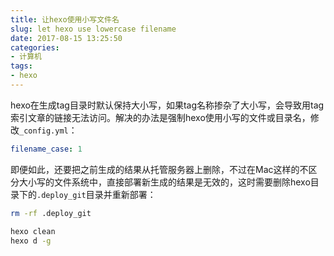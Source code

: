 ```yaml
---
title: 让hexo使用小写文件名
slug: let hexo use lowercase filename
date: 2017-08-15 13:25:50
categories:
- 计算机
tags:
- hexo
---
```

hexo在生成tag目录时默认保持大小写，如果tag名称掺杂了大小写，会导致用tag索引文章的链接无法访问。解决的办法是强制hexo使用小写的文件或目录名，修改`_config.yml`：

```yml
filename_case: 1
```

即便如此，还要把之前生成的结果从托管服务器上删除，不过在Mac这样的不区分大小写的文件系统中，直接部署新生成的结果是无效的，这时需要删除hexo目录下的`.deploy_git`目录并重新部署：

```bash
rm -rf .deploy_git

hexo clean
hexo d -g
```
